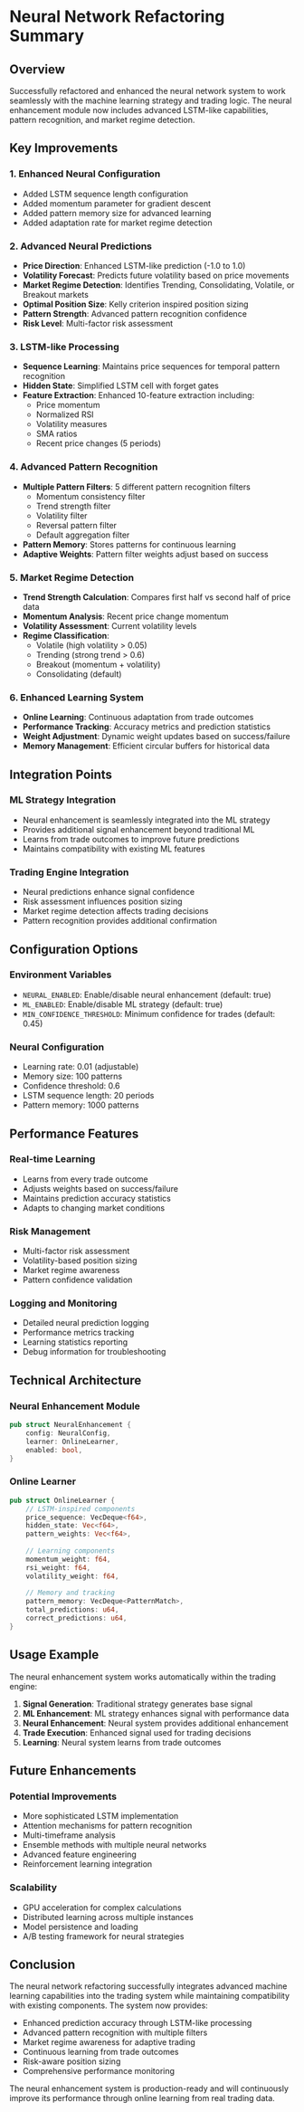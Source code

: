 # Neural Network Refactoring Summary

## Overview
Successfully refactored and enhanced the neural network system to work seamlessly with the machine learning strategy and trading logic. The neural enhancement module now includes advanced LSTM-like capabilities, pattern recognition, and market regime detection.

## Key Improvements

### 1. Enhanced Neural Configuration
- Added LSTM sequence length configuration
- Added momentum parameter for gradient descent
- Added pattern memory size for advanced learning
- Added adaptation rate for market regime detection

### 2. Advanced Neural Predictions
- **Price Direction**: Enhanced LSTM-like prediction (-1.0 to 1.0)
- **Volatility Forecast**: Predicts future volatility based on price movements
- **Market Regime Detection**: Identifies Trending, Consolidating, Volatile, or Breakout markets
- **Optimal Position Size**: Kelly criterion inspired position sizing
- **Pattern Strength**: Advanced pattern recognition confidence
- **Risk Level**: Multi-factor risk assessment

### 3. LSTM-like Processing
- **Sequence Learning**: Maintains price sequences for temporal pattern recognition
- **Hidden State**: Simplified LSTM cell with forget gates
- **Feature Extraction**: Enhanced 10-feature extraction including:
  - Price momentum
  - Normalized RSI
  - Volatility measures
  - SMA ratios
  - Recent price changes (5 periods)

### 4. Advanced Pattern Recognition
- **Multiple Pattern Filters**: 5 different pattern recognition filters
  - Momentum consistency filter
  - Trend strength filter
  - Volatility filter
  - Reversal pattern filter
  - Default aggregation filter
- **Pattern Memory**: Stores patterns for continuous learning
- **Adaptive Weights**: Pattern filter weights adjust based on success

### 5. Market Regime Detection
- **Trend Strength Calculation**: Compares first half vs second half of price data
- **Momentum Analysis**: Recent price change momentum
- **Volatility Assessment**: Current volatility levels
- **Regime Classification**: 
  - Volatile (high volatility > 0.05)
  - Trending (strong trend > 0.6)
  - Breakout (momentum + volatility)
  - Consolidating (default)

### 6. Enhanced Learning System
- **Online Learning**: Continuous adaptation from trade outcomes
- **Performance Tracking**: Accuracy metrics and prediction statistics
- **Weight Adjustment**: Dynamic weight updates based on success/failure
- **Memory Management**: Efficient circular buffers for historical data

## Integration Points

### ML Strategy Integration
- Neural enhancement is seamlessly integrated into the ML strategy
- Provides additional signal enhancement beyond traditional ML
- Learns from trade outcomes to improve future predictions
- Maintains compatibility with existing ML features

### Trading Engine Integration
- Neural predictions enhance signal confidence
- Risk assessment influences position sizing
- Market regime detection affects trading decisions
- Pattern recognition provides additional confirmation

## Configuration Options

### Environment Variables
- `NEURAL_ENABLED`: Enable/disable neural enhancement (default: true)
- `ML_ENABLED`: Enable/disable ML strategy (default: true)
- `MIN_CONFIDENCE_THRESHOLD`: Minimum confidence for trades (default: 0.45)

### Neural Configuration
- Learning rate: 0.01 (adjustable)
- Memory size: 100 patterns
- Confidence threshold: 0.6
- LSTM sequence length: 20 periods
- Pattern memory: 1000 patterns

## Performance Features

### Real-time Learning
- Learns from every trade outcome
- Adjusts weights based on success/failure
- Maintains prediction accuracy statistics
- Adapts to changing market conditions

### Risk Management
- Multi-factor risk assessment
- Volatility-based position sizing
- Market regime awareness
- Pattern confidence validation

### Logging and Monitoring
- Detailed neural prediction logging
- Performance metrics tracking
- Learning statistics reporting
- Debug information for troubleshooting

## Technical Architecture

### Neural Enhancement Module
```rust
pub struct NeuralEnhancement {
    config: NeuralConfig,
    learner: OnlineLearner,
    enabled: bool,
}
```

### Online Learner
```rust
pub struct OnlineLearner {
    // LSTM-inspired components
    price_sequence: VecDeque<f64>,
    hidden_state: Vec<f64>,
    pattern_weights: Vec<f64>,
    
    // Learning components
    momentum_weight: f64,
    rsi_weight: f64,
    volatility_weight: f64,
    
    // Memory and tracking
    pattern_memory: VecDeque<PatternMatch>,
    total_predictions: u64,
    correct_predictions: u64,
}
```

## Usage Example

The neural enhancement system works automatically within the trading engine:

1. **Signal Generation**: Traditional strategy generates base signal
2. **ML Enhancement**: ML strategy enhances signal with performance data
3. **Neural Enhancement**: Neural system provides additional enhancement
4. **Trade Execution**: Enhanced signal used for trading decisions
5. **Learning**: Neural system learns from trade outcomes

## Future Enhancements

### Potential Improvements
- More sophisticated LSTM implementation
- Attention mechanisms for pattern recognition
- Multi-timeframe analysis
- Ensemble methods with multiple neural networks
- Advanced feature engineering
- Reinforcement learning integration

### Scalability
- GPU acceleration for complex calculations
- Distributed learning across multiple instances
- Model persistence and loading
- A/B testing framework for neural strategies

## Conclusion

The neural network refactoring successfully integrates advanced machine learning capabilities into the trading system while maintaining compatibility with existing components. The system now provides:

- Enhanced prediction accuracy through LSTM-like processing
- Advanced pattern recognition with multiple filters
- Market regime awareness for adaptive trading
- Continuous learning from trade outcomes
- Risk-aware position sizing
- Comprehensive performance monitoring

The neural enhancement system is production-ready and will continuously improve its performance through online learning from real trading data.
